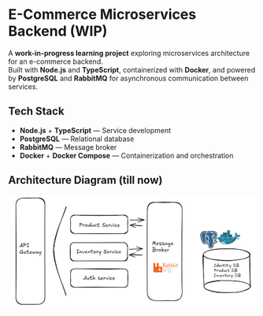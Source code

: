 # E-Commerce Microservices Backend (WIP)

A **work-in-progress learning project** exploring microservices architecture for an e-commerce backend.  
Built with **Node.js** and **TypeScript**, containerized with **Docker**, and powered by **PostgreSQL** and **RabbitMQ** for asynchronous communication between services.

## Tech Stack
- **Node.js** + **TypeScript** — Service development
- **PostgreSQL** — Relational database
- **RabbitMQ** — Message broker
- **Docker** + **Docker Compose** — Containerization and orchestration

## Architecture Diagram (till now)
![Architecture Diagram](diagrams/WIP_diagram_v1.png)